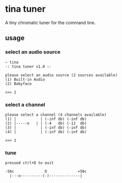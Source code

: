# tina tuner

A tiny chromatic tuner for the command line.

## usage

### select an audio source

```
~ tina
-: tina tuner v1.0 :-

please select an audio source (2 sources available)
(1) Built-in Audio
(2) Babyface

>>> 2
```

### select a channel

```
please select a channel (4 channels available)
(1) |           | (-inf db) (-inf db)
(2) |-----o   | | (-4   db) (-12  db)
(3) |           | (-inf db) (-inf db)
(4) |           | (-inf db) (-inf db)

>>> 2
```

### tune

```
pressed ctrl+D to exit

-50c              D              +50c
  |---o----------(-)--------------|
```
